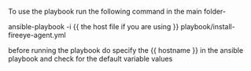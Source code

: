 To use the playbook run the following command in the main folder-

ansible-playbook -i {{ the host file if you are using }} playbook/install-fireeye-agent.yml

before running the playbook do specify the {{ hostname }} in the ansible playbook and check for the default variable values
